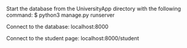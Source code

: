 Start the database from the UniversityApp directory with the following command:
$ python3 manage.py runserver

Connect to the database:
localhost:8000

Connect to the student page:
localhost:8000/student
